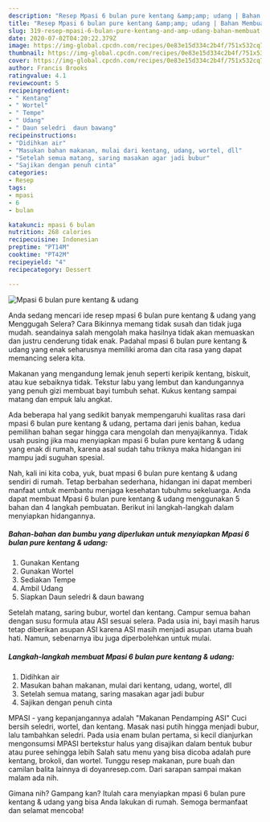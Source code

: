 ```yaml
---
description: "Resep Mpasi 6 bulan pure kentang &amp;amp; udang | Bahan Membuat Mpasi 6 bulan pure kentang &amp;amp; udang Yang Paling Enak"
title: "Resep Mpasi 6 bulan pure kentang &amp;amp; udang | Bahan Membuat Mpasi 6 bulan pure kentang &amp;amp; udang Yang Paling Enak"
slug: 319-resep-mpasi-6-bulan-pure-kentang-and-amp-udang-bahan-membuat-mpasi-6-bulan-pure-kentang-and-amp-udang-yang-paling-enak
date: 2020-07-02T04:20:22.379Z
image: https://img-global.cpcdn.com/recipes/0e83e15d334c2b4f/751x532cq70/mpasi-6-bulan-pure-kentang-udang-foto-resep-utama.jpg
thumbnail: https://img-global.cpcdn.com/recipes/0e83e15d334c2b4f/751x532cq70/mpasi-6-bulan-pure-kentang-udang-foto-resep-utama.jpg
cover: https://img-global.cpcdn.com/recipes/0e83e15d334c2b4f/751x532cq70/mpasi-6-bulan-pure-kentang-udang-foto-resep-utama.jpg
author: Francis Brooks
ratingvalue: 4.1
reviewcount: 5
recipeingredient:
- " Kentang"
- " Wortel"
- " Tempe"
- " Udang"
- " Daun seledri  daun bawang"
recipeinstructions:
- "Didihkan air"
- "Masukan bahan makanan, mulai dari kentang, udang, wortel, dll"
- "Setelah semua matang, saring masakan agar jadi bubur"
- "Sajikan dengan penuh cinta"
categories:
- Resep
tags:
- mpasi
- 6
- bulan

katakunci: mpasi 6 bulan 
nutrition: 268 calories
recipecuisine: Indonesian
preptime: "PT14M"
cooktime: "PT42M"
recipeyield: "4"
recipecategory: Dessert

---
```



![Mpasi 6 bulan pure kentang &amp; udang](https://img-global.cpcdn.com/recipes/0e83e15d334c2b4f/751x532cq70/mpasi-6-bulan-pure-kentang-udang-foto-resep-utama.jpg)

Anda sedang mencari ide resep mpasi 6 bulan pure kentang &amp; udang yang Menggugah Selera? Cara Bikinnya memang tidak susah dan tidak juga mudah. seandainya salah mengolah maka hasilnya tidak akan memuaskan dan justru cenderung tidak enak. Padahal mpasi 6 bulan pure kentang &amp; udang yang enak seharusnya memiliki aroma dan cita rasa yang dapat memancing selera kita.

Makanan yang mengandung lemak jenuh seperti keripik kentang, biskuit, atau kue sebaiknya tidak. Tekstur labu yang lembut dan kandungannya yang penuh gizi membuat bayi tumbuh sehat. Kukus kentang sampai matang dan empuk lalu angkat.

Ada beberapa hal yang sedikit banyak mempengaruhi kualitas rasa dari mpasi 6 bulan pure kentang &amp; udang, pertama dari jenis bahan, kedua pemilihan bahan segar hingga cara mengolah dan menyajikannya. Tidak usah pusing jika mau menyiapkan mpasi 6 bulan pure kentang &amp; udang yang enak di rumah, karena asal sudah tahu triknya maka hidangan ini mampu jadi suguhan spesial.


Nah, kali ini kita coba, yuk, buat mpasi 6 bulan pure kentang &amp; udang sendiri di rumah. Tetap berbahan sederhana, hidangan ini dapat memberi manfaat untuk membantu menjaga kesehatan tubuhmu sekeluarga. Anda dapat membuat Mpasi 6 bulan pure kentang &amp; udang menggunakan 5 bahan dan 4 langkah pembuatan. Berikut ini langkah-langkah dalam menyiapkan hidangannya.

<!--inarticleads1-->

##### Bahan-bahan dan bumbu yang diperlukan untuk menyiapkan Mpasi 6 bulan pure kentang &amp; udang:

1. Gunakan  Kentang
1. Gunakan  Wortel
1. Sediakan  Tempe
1. Ambil  Udang
1. Siapkan  Daun seledri &amp; daun bawang


Setelah matang, saring bubur, wortel dan kentang. Campur semua bahan dengan susu formula atau ASI sesuai selera. Pada usia ini, bayi masih harus tetap diberikan asupan ASI karena ASI masih menjadi asupan utama buah hati. Namun, sebenarnya ibu juga diperbolehkan untuk mulai. 

<!--inarticleads2-->

##### Langkah-langkah membuat Mpasi 6 bulan pure kentang &amp; udang:

1. Didihkan air
1. Masukan bahan makanan, mulai dari kentang, udang, wortel, dll
1. Setelah semua matang, saring masakan agar jadi bubur
1. Sajikan dengan penuh cinta


MPASI - yang kepanjangannya adalah &#34;Makanan Pendamping ASI&#34; Cuci bersih seledri, wortel, dan kentang. Masak nasi putih hingga menjadi bubur, lalu tambahkan seledri. Pada usia enam bulan pertama, si kecil dianjurkan mengonsumsi MPASI bertekstur halus yang disajikan dalam bentuk bubur atau puree sehingga lebih Salah satu menu yang bisa dicoba adalah pure kentang, brokoli, dan wortel. Tunggu resep makanan, pure buah dan camilan balita lainnya di doyanresep.com. Dari sarapan sampai makan malam ada nih. 

Gimana nih? Gampang kan? Itulah cara menyiapkan mpasi 6 bulan pure kentang &amp; udang yang bisa Anda lakukan di rumah. Semoga bermanfaat dan selamat mencoba!
